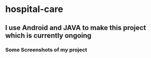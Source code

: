 # hospital-care
## I use Android and JAVA to make this project which is currently ongoing
### Some Screenshots of my project
